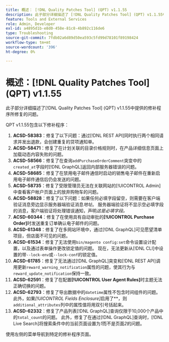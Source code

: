 ```yaml
---
title: 概述： [!DNL Quality Patches Tool] (QPT) v1.1.55
description: 此子部分详细描述了 [!DNL Quality Patches Tool] (QPT) v1.1.55中提供的修补程序所修复的问题。
feature: Tools and External Services
role: Admin, Developer
exl-id: a4895d1b-e8d0-458e-81c8-4b892c116de6
type: Troubleshooting
source-git-commit: 7fdb02a6d89d50ea593c5fd99d78101f89198424
workflow-type: tm+mt
source-wordcount: '396'
ht-degree: 0%

---
```


# 概述：[!DNL Quality Patches Tool] (QPT) v1.1.55

此子部分详细描述了[!DNL Quality Patches Tool] (QPT) v1.1.55中提供的修补程序所修复的问题。

QPT v1.1.55包含以下修补程序：

1. **ACSD-58383**：修复了以下问题：通过[!DNL REST API]同时执行两个相同请求并发出退款，会创建重复的贷项通知单。
1. **ACSD-58471**：修复了在计划关联的目录价格规则时，在产品详细信息页面上加载动态内容失败的问题。
1. **ACSD-58566**：修复了在查询`addPurchaseOrderComment`突变中的`created_at`字段时[!DNL GraphQL]返回内部服务器错误的问题。
1. **ACSD-58685**：修复了在禁用电子邮件通信时启动的销售电子邮件在重新启用电子邮件通信后仍会发送的问题。
1. **ACSD-58735**：修复了受限管理员无法在关联网站的[!UICONTROL Admin]中查看客户帐户页面上的放弃购物车的问题。
1. **ACSD-58828**：修复了以下问题：如果任何必填字段留空，则需要在客户端验证消息旁边显示服务器端验证消息&#x200B;*地址*。 服务器端验证将不显示空必填字段的消息，客户端验证将处理错误通知，声明&#x200B;*这是必填字段。*
1. **ACSD-60344**：修复了在使用具有自动审批的&#x200B;**[!UICONTROL Purchase Order]**&#x200B;时发送重复订单确认电子邮件的问题。
1. **ACSD-61348**：修复了在多网站环境中，通过[!DNL GraphQL]可见愿望清单项目，但店面不可见的问题。
1. **ACSD-61534**：修复了无法使用`bin/magento config:set`命令设置设计配置，以及通过表单操作更改锁定值的问题。 现在，无法更新从[!DNL CLI]中设置的带`--lock-env`或`--lock-conf`的锁定值。
1. **ACSD-61785**：修复了无法通过[!DNL GraphQL]突变和[!DNL REST API]调用更新`reward_warning_notification`属性的问题，使其行为与`reward_update_notification`保持一致。
1. **ACSD-62591**：修复了在配置&#x200B;**[!UICONTROL User Agent Rules]**&#x200B;时主题无法正确切换的问题。
1. **ACSD-62793**：修复了导出数据中的`datetime`属性不包含时间组件的问题。 此外，如果&#x200B;*[!UICONTROL Fields Enclosure]*&#x200B;启用了&#x200B;**，则`additional_attributes`列中的属性值将用双引号括起来。
1. **ACSD-62332**：修复了产品列表[!DNL GraphQL]查询仅限于10,000个产品中的`total_count`的问题。 此外，修复了在通过[!DNL GraphQL]查询时，[!DNL Live Search]将搜索条件中的当前页面设置为&#x200B;*1*&#x200B;而不是页面&#x200B;*2*&#x200B;的问题。

使用左侧的菜单导航到特定的修补程序页面。
